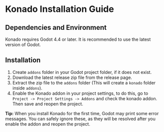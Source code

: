 # Konado Installation Guide

## Dependencies and Environment

Konado requires Godot 4.4 or later. It is recommended to use the latest version of Godot.

## Installation

1. Create `addons` folder in your Godot project folder, if it does not exist.
2. Download the latest release zip file from the release page.
3. Extract the zip file to the `addons` folder (This will create a `konado` folder inside `addons`).
4. Enable the Konado addon in your project settings, to do this, go to `Project -> Project Settings -> Addons` and check the konado addon. Then save and reopen the project.

**Tip:** When you install Konado for the first time, Godot may print some error messages. You can safely ignore these, as they will be resolved after you enable the addon and reopen the project.